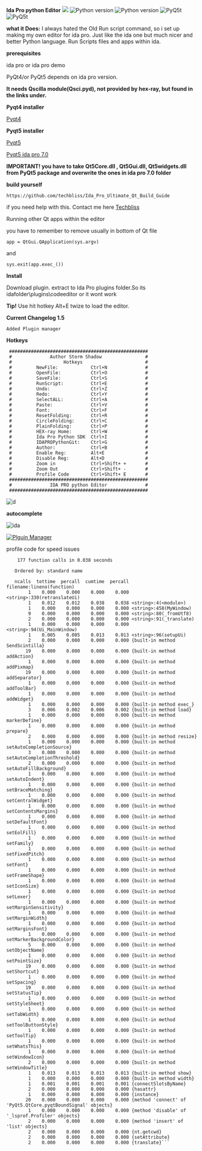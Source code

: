 **Ida Pro python Editor**
[![](https://img.shields.io/badge/Twitter--blue.svg?maxAge=2592000)](https://twitter.com/zadow28) ![Python version](https://img.shields.io/badge/python-2.7-brightgreen.svg?maxAge=2592000) ![Python version](https://img.shields.io/badge/Ida-plugin-red.svg?maxAge=2592000) ![PyQ5t](https://img.shields.io/badge/PyQt5-5.6-orange.svg) ![PyQ5t](https://img.shields.io/badge/PyQt4-4.8-yellow.svg)

**what it Does:**
I always hated the Old Run script command, so i set up making my own editor for ida pro.
Just like the ida one but much nicer and better
Python language.
Run Scripts files and apps within ida.


**prerequisites**

ida pro or ida pro demo

PyQt4/or PyQt5 depends on ida pro version.

**It needs Qscilla module(Qsci.pyd), not provided by hex-ray, but found in the links under.**

**Pyqt4 installer**

[Pyqt4](http://www.techbliss.org/threads/pyqt-win-gpl-4-11-qt-4-4-8-7-for-ida-pro-total-package-installer-by-storm-shadow.768/)

**Pyqt5 installer**

[Pyqt5](https://www.techbliss.org/threads/ida-pro-pyqt5-5-6-2-x32-complete-installer-package-by-storm-shadow.909/#post-3114)

[Pyqt5 ida pro 7.0](https://www.techbliss.org/threads/ida-pro-7-0-pyqt5-total-package-by-storm-shadow.950/)

**IMPORTANT!
you have to take Qt5Core.dll , Qt5Gui.dll, Qt5widgets.dll from PyQt5 package and overwrite the ones in ida pro 7.0 folder**

**build yourself**

```
https://github.com/techbliss/Ida_Pro_Ultimate_Qt_Build_Guide
```


if you need help with this.
Contact me here [Techbliss](http://www.techbliss.org/threads/ida-pro-prebuild-pyqt4-ida-pro_pyqt5-regular-python-2-7x86.683/)



Running other Qt apps within the editor

you have to remember to remove
usually in bottom of Qt file

```
app = QtGui.QApplication(sys.argv)
```
and
```
sys.exit(app.exec_())
```

**Install**

Download plugin.
extract to Ida Pro plugins folder.So its idafolder\plugins\codeeditor
or it wont work

**Tip!**
Use hit hotkey Alt+E twize to load the editor.

**Current Changelog 1.5**
```
Added Plugin manager
```

**Hotkeys**
```
 ###################################################
 #              Author Storm Shadow                # 
 #                   Hotkeys                       # 
 #         NewFile:            Ctrl+N              #
 #         OpenFile:           Ctrl+O              #
 #         SaveFile:           Ctrl+S              #
 #         RunScript:          Ctrl+E              #
 #         Undo:               Ctrl+Z              #
 #         Redo:               Ctrl+Y              #
 #         SelectALL:          Ctrl+A              #
 #         Paste:              Ctrl+V              #
 #         Font:               Ctrl+F              #
 #         ResetFolding:       Ctrl+R              #
 #         CircleFolding:      Ctrl+C              #
 #         PlainFolding:       Ctrl+P              #
 #         HEX-ray Home:       Ctrl+W              #
 #         Ida Pro Python SDK  Ctrl+I              #
 #         IDAPROPythonGit:    Ctrl+G              #
 #         Author:             Ctrl+B              #
 #         Enable Reg:         Alt+E               #
 #         Disable Reg:        Alt+D               #
 #         Zoom in             Ctrl+Shift+ +       #
 #         Zoom Out            Ctrl+Shift+ -       #
 #         Profile Code        Ctrl+Shift+ E       #
 ###################################################
 #              IDA PRO python Editor              #
 ###################################################
```



![d](https://cloud.githubusercontent.com/assets/3592375/11515674/4e940c26-987f-11e5-805c-3cbef0069c99.png)


**autocomplete**

![ida](https://cloud.githubusercontent.com/assets/3592375/20944032/3fd0b9e4-bc02-11e6-9072-1c447f935267.png)

[![Plguin Manager](https://j.gifs.com/gL52pD.gif)](https://www.youtube.com/watch?v=4rB6hddsVs4)

profile code for speed issues

```
    177 function calls in 0.038 seconds

   Ordered by: standard name

   ncalls  tottime  percall  cumtime  percall filename:lineno(function)
        1    0.000    0.000    0.000    0.000 <string>:330(retranslateUi)
        1    0.012    0.012    0.038    0.038 <string>:4(<module>)
        1    0.000    0.000    0.000    0.000 <string>:458(MyWindow)
        9    0.000    0.000    0.000    0.000 <string>:80(_fromUtf8)
        2    0.000    0.000    0.000    0.000 <string>:91(_translate)
        1    0.000    0.000    0.000    0.000 <string>:94(Ui_MainWindow)
        1    0.005    0.005    0.013    0.013 <string>:96(setupUi)
        2    0.000    0.000    0.000    0.000 {built-in method SendScintilla}
       19    0.000    0.000    0.000    0.000 {built-in method addAction}
        1    0.000    0.000    0.000    0.000 {built-in method addPixmap}
       19    0.000    0.000    0.000    0.000 {built-in method addSeparator}
        1    0.000    0.000    0.000    0.000 {built-in method addToolBar}
        1    0.000    0.000    0.000    0.000 {built-in method addWidget}
        1    0.000    0.000    0.000    0.000 {built-in method exec_}
        3    0.006    0.002    0.006    0.002 {built-in method load}
        1    0.000    0.000    0.000    0.000 {built-in method markerDefine}
        1    0.000    0.000    0.000    0.000 {built-in method prepare}
        2    0.000    0.000    0.000    0.000 {built-in method resize}
        1    0.000    0.000    0.000    0.000 {built-in method setAutoCompletionSource}
        3    0.000    0.000    0.000    0.000 {built-in method setAutoCompletionThreshold}
        2    0.000    0.000    0.000    0.000 {built-in method setAutoFillBackground}
        1    0.000    0.000    0.000    0.000 {built-in method setAutoIndent}
        1    0.000    0.000    0.000    0.000 {built-in method setBraceMatching}
        1    0.000    0.000    0.000    0.000 {built-in method setCentralWidget}
        1    0.000    0.000    0.000    0.000 {built-in method setContentsMargins}
        1    0.000    0.000    0.000    0.000 {built-in method setDefaultFont}
        1    0.000    0.000    0.000    0.000 {built-in method setEolFill}
        1    0.000    0.000    0.000    0.000 {built-in method setFamily}
        1    0.000    0.000    0.000    0.000 {built-in method setFixedPitch}
        1    0.000    0.000    0.000    0.000 {built-in method setFont}
        1    0.000    0.000    0.000    0.000 {built-in method setFrameShape}
        1    0.000    0.000    0.000    0.000 {built-in method setIconSize}
        1    0.000    0.000    0.000    0.000 {built-in method setLexer}
        1    0.000    0.000    0.000    0.000 {built-in method setMarginSensitivity}
        1    0.000    0.000    0.000    0.000 {built-in method setMarginWidth}
        1    0.000    0.000    0.000    0.000 {built-in method setMarginsFont}
        1    0.000    0.000    0.000    0.000 {built-in method setMarkerBackgroundColor}
        5    0.000    0.000    0.000    0.000 {built-in method setObjectName}
        1    0.000    0.000    0.000    0.000 {built-in method setPointSize}
       19    0.000    0.000    0.000    0.000 {built-in method setShortcut}
        1    0.000    0.000    0.000    0.000 {built-in method setSpacing}
       19    0.000    0.000    0.000    0.000 {built-in method setStatusTip}
        1    0.000    0.000    0.000    0.000 {built-in method setStyleSheet}
        1    0.000    0.000    0.000    0.000 {built-in method setTabWidth}
        1    0.000    0.000    0.000    0.000 {built-in method setToolButtonStyle}
        1    0.000    0.000    0.000    0.000 {built-in method setToolTip}
        1    0.000    0.000    0.000    0.000 {built-in method setWhatsThis}
        1    0.000    0.000    0.000    0.000 {built-in method setWindowIcon}
        2    0.000    0.000    0.000    0.000 {built-in method setWindowTitle}
        1    0.013    0.013    0.013    0.013 {built-in method show}
        1    0.000    0.000    0.000    0.000 {built-in method width}
        1    0.001    0.001    0.001    0.001 {connectSlotsByName}
        2    0.000    0.000    0.000    0.000 {hasattr}
        1    0.000    0.000    0.000    0.000 {instance}
       20    0.000    0.000    0.000    0.000 {method 'connect' of 'PyQt5.QtCore.pyqtBoundSignal' objects}
        1    0.000    0.000    0.000    0.000 {method 'disable' of '_lsprof.Profiler' objects}
        2    0.000    0.000    0.000    0.000 {method 'insert' of 'list' objects}
        2    0.000    0.000    0.000    0.000 {nt.getcwd}
        2    0.000    0.000    0.000    0.000 {setAttribute}
        2    0.000    0.000    0.000    0.000 {translate}```







